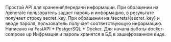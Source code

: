 Простой API для хранения\передачи информации.
При обращении на /generate пользователь задает пароль и информацию, в результате получает строку secret_key.
При обращении на /secrets/{secret_key} и вводе пароля, пользователь получает соответствующую информацию.
Написано на FastAPI + PostgerSQL + Docker.
Для начала работы docker-compose up
Инфрмация и пароль хранятся в БД в зашифрованном виде.
